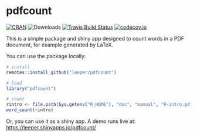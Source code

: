 # pdfcount

[![CRAN](https://www.r-pkg.org/badges/version/pdfcount)](https://cran.r-project.org/package=pdfcount)
![Downloads](https://cranlogs.r-pkg.org/badges/pdfcount)
[![Travis Build Status](https://travis-ci.org/leeper/pdfcount.png?branch=master)](https://travis-ci.org/leeper/pdfcount)
[![codecov.io](https://codecov.io/github/leeper/pdfcount/coverage.svg?branch=master)](https://codecov.io/github/leeper/pdfcount?branch=master)

This is a simple package and shiny app designed to count words in a PDF document, for example generated by LaTeX.

You can use the package locally:

```R
# install
remotes::install_github("leeper/pdfcount")

# load
library("pdfcount")

# count
rintro <- file.path(Sys.getenv("R_HOME"), "doc", "manual", "R-intro.pdf")
word_count(rintro)
```

Or, you can use it as a shiny app. A demo runs live at: https://leeper.shinyapps.io/pdfcount/


